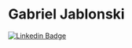 # Gabriel Jablonski

[![Linkedin Badge](https://img.shields.io/badge/-LinkedIn-blue?style=flat-square&logo=Linkedin&logoColor=white&link=https://www.linkedin.com/in/gabrieljablonski/)](https://www.linkedin.com/in/gabrieljablonski/)

